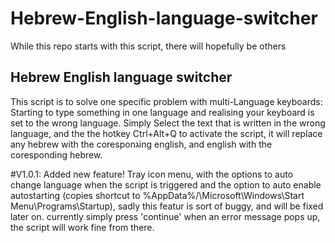 # Hebrew-English-language-switcher
While this repo starts with this script, there will hopefully be others 

## Hebrew English language switcher
This script is to solve one specific problem with multi-Language keyboards: Starting to type something in one language and realising your keyboard is set to the wrong language.
Simply Select the text that is written in the wrong language, and the the hotkey Ctrl+Alt+Q to activate the script, it will replace any hebrew with the coresponגing english, and english with the coresponding hebrew. 

#V1.0.1: Added new feature!
Tray icon menu, with the options to auto change language when the script is triggered and the option to auto enable autostarting (copies shortcut to %AppData%/\Microsoft\Windows\Start Menu\Programs\Startup), sadly this featur is sort of buggy, and will be fixed later on. currently simply press 'continue' when an error message pops up, the script will work fine from there.
